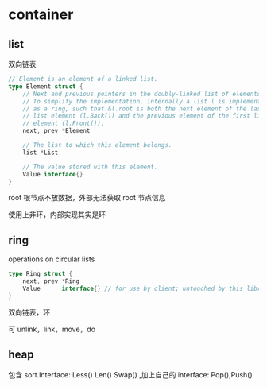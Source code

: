 # container

## list

双向链表

```go
// Element is an element of a linked list.
type Element struct {
	// Next and previous pointers in the doubly-linked list of elements.
	// To simplify the implementation, internally a list l is implemented
	// as a ring, such that &l.root is both the next element of the last
	// list element (l.Back()) and the previous element of the first list
	// element (l.Front()).
	next, prev *Element

	// The list to which this element belongs.
	list *List

	// The value stored with this element.
	Value interface{}
}
```

root 根节点不放数据，外部无法获取 root 节点信息

使用上非环，内部实现其实是环

## ring

operations on circular lists

```go
type Ring struct {
	next, prev *Ring
	Value      interface{} // for use by client; untouched by this library
}
```

双向链表，环

可 unlink，link，move，do

## heap

包含 sort.Interface: Less() Len() Swap() ,加上自己的 interface: Pop(),Push()
